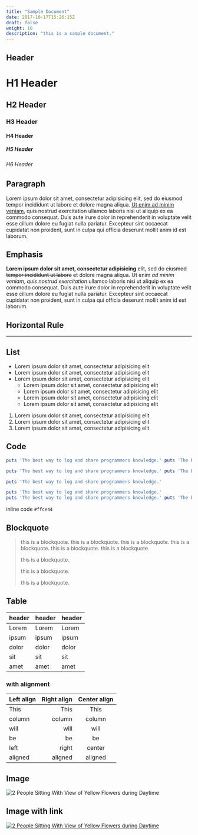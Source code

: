```yaml
---
title: "Sample Document"
date: 2017-10-17T15:26:15Z
draft: false
weight: 10
description: "this is a sample document."
---
```


## Header

# H1 Header
## H2 Header
### H3 Header
#### H4 Header
##### H5 Header
###### H6 Header

## Paragraph

Lorem ipsum dolor sit amet, consectetur adipisicing elit, sed do eiusmod tempor incididunt ut labore et dolore magna aliqua. [Ut enim ad minim veniam](https://github.com/thingsym/hugo-theme-techdoc), quis nostrud exercitation ullamco laboris nisi ut aliquip ex ea commodo consequat. Duis aute irure dolor in reprehenderit in voluptate velit esse cillum dolore eu fugiat nulla pariatur. Excepteur sint occaecat cupidatat non proident, sunt in culpa qui officia deserunt mollit anim id est laborum.

## Emphasis

**Lorem ipsum dolor sit amet, consectetur adipisicing** elit, sed do ~~eiusmod tempor incididunt ut labore~~ et dolore magna aliqua. Ut enim *ad minim veniam, quis nostrud exercitation* ullamco laboris nisi ut aliquip ex ea commodo consequat. Duis aute irure dolor in reprehenderit in voluptate velit esse cillum dolore eu fugiat nulla pariatur. Excepteur sint occaecat cupidatat non proident, sunt in culpa qui officia deserunt mollit anim id est laborum.

## Horizontal Rule

---

## List

* Lorem ipsum dolor sit amet, consectetur adipisicing elit
* Lorem ipsum dolor sit amet, consectetur adipisicing elit
* Lorem ipsum dolor sit amet, consectetur adipisicing elit
	* Lorem ipsum dolor sit amet, consectetur adipisicing elit
	* Lorem ipsum dolor sit amet, consectetur adipisicing elit
	* Lorem ipsum dolor sit amet, consectetur adipisicing elit
	* Lorem ipsum dolor sit amet, consectetur adipisicing elit

1. Lorem ipsum dolor sit amet, consectetur adipisicing elit
2. Lorem ipsum dolor sit amet, consectetur adipisicing elit
3. Lorem ipsum dolor sit amet, consectetur adipisicing elit

## Code

```ruby
puts 'The best way to log and share programmers knowledge.' puts 'The best way to log and share programmers knowledge.'

puts 'The best way to log and share programmers knowledge.' puts 'The best way to log and share programmers knowledge.'

puts 'The best way to log and share programmers knowledge.'

puts 'The best way to log and share programmers knowledge.'
puts 'The best way to log and share programmers knowledge.' puts 'The best way to log and share programmers knowledge.'
```

inline code `#ffce44`

## Blockquote

> this is a blockquote. this is a blockquote. this is a blockquote. this is a blockquote. this is a blockquote. this is a blockquote.
>
> this is a blockquote.
>
> this is a blockquote.
>
> this is a blockquote.

## Table

| header | header | header |
|------------|-------------|--------------|
| Lorem      | Lorem       | Lorem        |
| ipsum      | ipsum       | ipsum        |
| dolor      | dolor       | dolor        |
| sit        | sit         | sit          |
| amet       | amet        | amet         |

### with alignment

| Left align | Right align | Center align |
|:-----------|------------:|:------------:|
| This       | This        | This         |
| column     | column      | column       |
| will       | will        | will         |
| be         | be          | be           |
| left       | right       | center       |
| aligned    | aligned     | aligned      |

## Image

![2 People Sitting With View of Yellow Flowers during Daytime](/images/pexels-photo-196666.jpeg "sample")

## Image with link

[![2 People Sitting With View of Yellow Flowers during Daytime](/images/pexels-photo-196666.jpeg)](https://www.pexels.com/photo/2-people-sitting-with-view-of-yellow-flowers-during-daytime-196666/)
